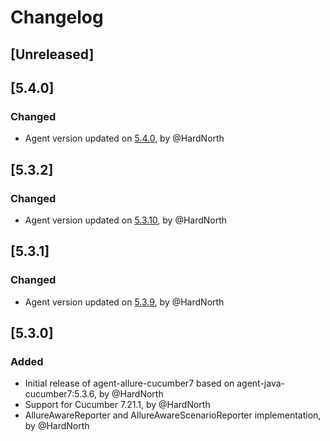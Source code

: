 # Changelog

## [Unreleased]

## [5.4.0]
### Changed
- Agent version updated on [5.4.0](https://github.com/reportportal/agent-java-cucumber7/releases/tag/5.4.0), by @HardNorth

## [5.3.2]
### Changed
- Agent version updated on [5.3.10](https://github.com/reportportal/agent-java-cucumber7/releases/tag/5.3.10), by @HardNorth

## [5.3.1]
### Changed
- Agent version updated on [5.3.9](https://github.com/reportportal/agent-java-cucumber7/releases/tag/5.3.9), by @HardNorth

## [5.3.0]
### Added
- Initial release of agent-allure-cucumber7 based on agent-java-cucumber7:5.3.6, by @HardNorth
- Support for Cucumber 7.21.1, by @HardNorth
- AllureAwareReporter and AllureAwareScenarioReporter implementation, by @HardNorth
